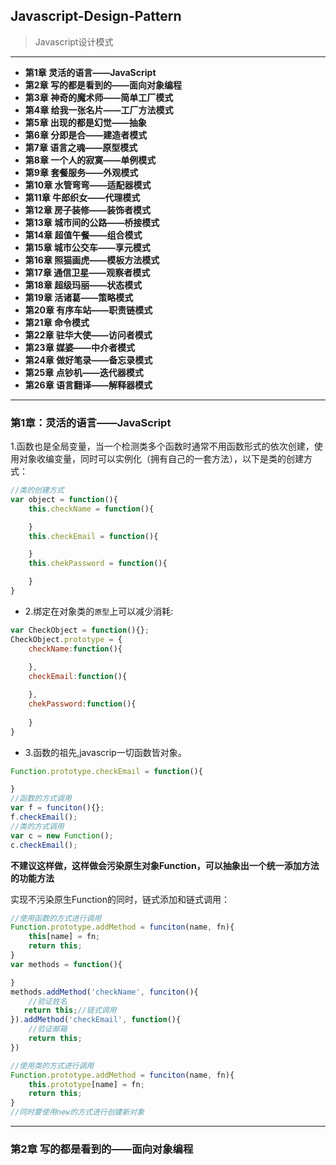 ## Javascript-Design-Pattern

> Javascript设计模式

---

- **第1章 灵活的语言——JavaScript**
- **第2章 写的都是看到的——面向对象编程**
- **第3章 神奇的魔术师——简单工厂模式**
- **第4章 给我一张名片——工厂方法模式**
- **第5章 出现的都是幻觉——抽象**
- **第6章 分即是合——建造者模式**
- **第7章 语言之魂——原型模式**
- **第8章 一个人的寂寞——单例模式**
- **第9章 套餐服务——外观模式**
- **第10章 水管弯弯——适配器模式**
- **第11章 牛郎织女——代理模式**
- **第12章 房子装修——装饰者模式**
- **第13章 城市间的公路——桥接模式**
- **第14章 超值午餐——组合模式**
- **第15章 城市公交车——享元模式** 
- **第16章 照猫画虎——模板方法模式**
- **第17章 通信卫星——观察者模式**
- **第18章 超级玛丽——状态模式**
- **第19章 活诸葛——策略模式**
- **第20章 有序车站——职责链模式** 
- **第21章 命令模式**
- **第22章 驻华大使——访问者模式**
- **第23章 媒婆——中介者模式**
- **第24章 做好笔录——备忘录模式**
- **第25章 点钞机——迭代器模式**
- **第26章 语言翻译——解释器模式**

---

### 第1章：灵活的语言——JavaScript

1.函数也是全局变量，当一个检测类多个函数时通常不用函数形式的依次创建，使用对象收编变量，同时可以实例化（拥有自己的一套方法），以下是类的创建方式：

```javascript
//类的创建方式
var object = function(){
    this.checkName = function(){

    }
    this.checkEmail = function(){

    }
    this.chekPassword = function(){

    }
}
```
- 2.绑定在对象类的`原型`上可以减少消耗:

```javascript
var CheckObject = function(){};
CheckObject.prototype = {
    checkName:function(){
        
    },
    checkEmail:function(){

    },
    chekPassword:function(){
        
    }
}
```
- 3.函数的祖先,javascrip一切函数皆对象。

```javascript
Function.prototype.checkEmail = function(){

}
//函数的方式调用
var f = funciton(){};
f.checkEmail();
//类的方式调用
var c = new Function();
c.checkEmail();
```

**不建议这样做，这样做会污染原生对象Function，可以抽象出一个统一添加方法的功能方法**

实现不污染原生Function的同时，链式添加和链式调用：

```javascript
//使用函数的方式进行调用
Function.prototype.addMethod = funciton(name, fn){
    this[name] = fn;
    return this;
}
var methods = function(){

}
methods.addMethod('checkName', funciton(){
    //验证姓名
   return this;//链式调用
}).addMethod('checkEmail', function(){
    //验证邮箱
    return this;
})

//使用类的方式进行调用
Function.prototype.addMethod = funciton(name, fn){
    this.prototype[name] = fn;
    return this;
}
//同时要使用new的方式进行创建新对象

```

---

### 第2章 写的都是看到的——面向对象编程







